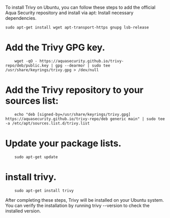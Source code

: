 To install Trivy on Ubuntu, you can follow these steps to add the official Aqua Security repository and install via apt: Install necessary dependencies.

``` sudo apt-get install wget apt-transport-https gnupg lsb-release ```

# Add the Trivy GPG key.
```
    wget -qO - https://aquasecurity.github.io/trivy-repo/deb/public.key | gpg --dearmor | sudo tee /usr/share/keyrings/trivy.gpg > /dev/null
```
# Add the Trivy repository to your sources list:
```
    echo "deb [signed-by=/usr/share/keyrings/trivy.gpg] https://aquasecurity.github.io/trivy-repo/deb generic main" | sudo tee -a /etc/apt/sources.list.d/trivy.list
```
# Update your package lists.
```
    sudo apt-get update
```
# install trivy.
```
    sudo apt-get install trivy
```
After completing these steps, Trivy will be installed on your Ubuntu system. You can verify the installation by running trivy --version to check the installed version.
